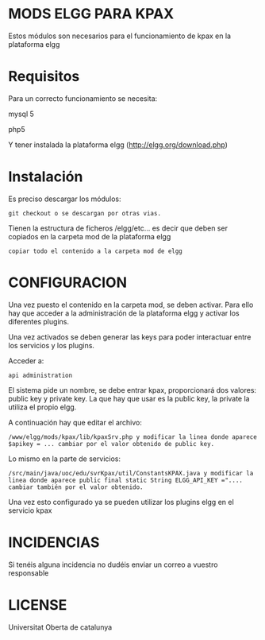 # MODS ELGG PARA KPAX

Estos módulos son necesarios para el funcionamiento de kpax en la plataforma elgg

# Requisitos

Para un correcto funcionamiento se necesita:

mysql 5

php5

Y tener instalada la plataforma elgg (http://elgg.org/download.php)

# Instalación

Es preciso descargar los módulos:

    git checkout o se descargan por otras vias. 
    
Tienen la estructura de ficheros /elgg/etc... es decir que deben ser copiados en la carpeta mod de la plataforma elgg

    copiar todo el contenido a la carpeta mod de elgg

# CONFIGURACION

Una vez puesto el contenido en la carpeta mod, se deben activar. Para ello hay que acceder a la administración de la plataforma elgg y activar los diferentes plugins.

Una vez activados se deben generar las keys para poder interactuar entre los servicios y los plugins.

Acceder a:

    api administration

El sistema pide un nombre, se debe entrar kpax, proporcionará dos valores: public key y private key. La que hay que usar es la public key, la private la utiliza el propio elgg.

A continuación hay que editar el archivo: 

    /www/elgg/mods/kpax/lib/kpaxSrv.php y modificar la linea donde aparece $apikey = ... cambiar por el valor obtenido de public key.
    
Lo mismo en la parte de servicios:

    /src/main/java/uoc/edu/svrKpax/util/ConstantsKPAX.java y modificar la linea donde aparece public final static String ELGG_API_KEY =".... cambiar también por el valor obtenido.

Una vez esto configurado ya se pueden utilizar los plugins elgg en el servicio kpax


# INCIDENCIAS

Si tenéis alguna incidencia no dudéis enviar un correo a vuestro responsable

# LICENSE

Universitat Oberta de catalunya